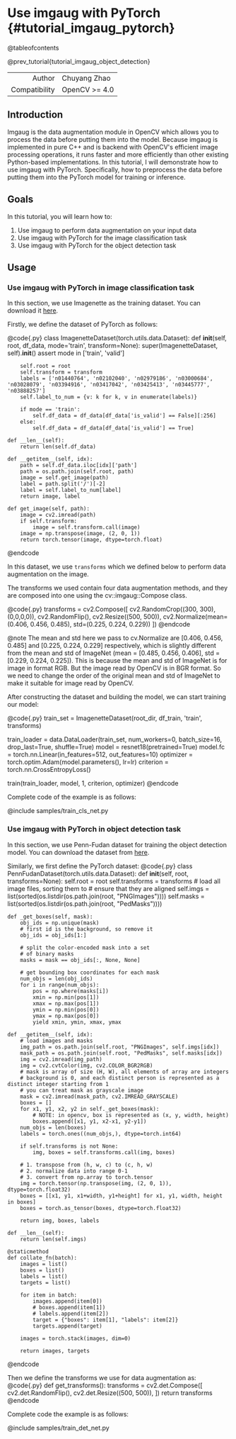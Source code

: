 Use imgaug with PyTorch {#tutorial_imgaug_pytorch}
==============================

@tableofcontents

@prev_tutorial{tutorial_imgaug_object_detection}

|    |    |
| -: | :- |
| Author | Chuyang Zhao |
| Compatibility | OpenCV >= 4.0 |

Introduction
------------
Imgaug is the data augmentation module in OpenCV which allows you to process
the data before putting them into the model. Because imgaug is implemented in
pure C++ and is backend with OpenCV's efficient image processing operations,
it runs faster and more efficiently than other existing Python-based
implementations. In this tutorial, I will demonstrate how to use imgaug
with PyTorch. Specifically, how to preprocess the data before putting
them into the PyTorch model for training or inference.


Goals
-----
In this tutorial, you will learn how to:
1. Use imgaug to perform data augmentation on your input data
2. Use imgaug with PyTorch for the image classification task
3. Use imgaug with PyTorch for the object detection task


Usage
-----
### Use imgaug with PyTorch in image classification task
In this section, we use Imagenette as the training dataset. You can download it [here](https://github.com/fastai/imagenette).

Firstly, we define the dataset of PyTorch as follows:

@code{.py}
class ImagenetteDataset(torch.utils.data.Dataset):
    def __init__(self, root, df_data, mode='train', transform=None):
        super(ImagenetteDataset, self).__init__()
        assert mode in ['train', 'valid']

        self.root = root
        self.transform = transform
        labels = ['n01440764', 'n02102040', 'n02979186', 'n03000684', 'n03028079', 'n03394916', 'n03417042', 'n03425413', 'n03445777', 'n03888257']
        self.label_to_num = {v: k for k, v in enumerate(labels)}

        if mode == 'train':
            self.df_data = df_data[df_data['is_valid'] == False][:256]
        else:
            self.df_data = df_data[df_data['is_valid'] == True]

    def __len__(self):
        return len(self.df_data)

    def __getitem__(self, idx):
        path = self.df_data.iloc[idx]['path']
        path = os.path.join(self.root, path)
        image = self.get_image(path)
        label = path.split('/')[-2]
        label = self.label_to_num[label]
        return image, label

    def get_image(self, path):
        image = cv2.imread(path)
        if self.transform:
            image = self.transform.call(image)
        image = np.transpose(image, (2, 0, 1))
        return torch.tensor(image, dtype=torch.float)
@endcode

In this dataset, we use `transforms` which we defined below to perform
data augmentation on the image.

The transforms we used contain four data augmentation methods, and they are
composed into one using the cv::imgaug::Compose class.

@code{.py}
transforms = cv2.Compose([
    cv2.RandomCrop((300, 300), (0,0,0,0)),
    cv2.RandomFlip(),
    cv2.Resize((500, 500)),
    cv2.Normalize(mean=(0.406, 0.456, 0.485), std=(0.225, 0.224, 0.229))
])
@endcode

@note The mean and std here we pass to cv.Normalize are [0.406, 0.456, 0.485] and [0.225, 0.224, 0.229]
respectively, which is slightly different from the mean and std of ImageNet (mean = [0.485, 0.456, 0.406], std = [0.229, 0.224, 0.225]).
This is because the mean and std of ImageNet is for image in format RGB. But the image read by OpenCV is in BGR format.
So we need to change the order of the original mean and std of ImageNet to make it suitable for image read by OpenCV.

After constructing the dataset and building the model, we can start training our model:

@code{.py}
train_set = ImagenetteDataset(root_dir, df_train, 'train', transforms)

train_loader = data.DataLoader(train_set, num_workers=0, batch_size=16, drop_last=True, shuffle=True)
model = resnet18(pretrained=True)
model.fc = torch.nn.Linear(in_features=512, out_features=10)
optimizer = torch.optim.Adam(model.parameters(), lr=lr)
criterion = torch.nn.CrossEntropyLoss()

train(train_loader, model, 1, criterion, optimizer)
@endcode

Complete code of the example is as follows:

@include samples/train_cls_net.py

### Use imgaug with PyTorch in object detection task

In this section, we use Penn-Fudan dataset for training the object detection model.
You can download the dataset from [here](https://www.cis.upenn.edu/~jshi/ped_html/).

Similarly, we first define the PyTorch dataset:
@code{.py}
class PennFudanDataset(torch.utils.data.Dataset):
    def __init__(self, root, transforms=None):
        self.root = root
        self.transforms = transforms
        # load all image files, sorting them to
        # ensure that they are aligned
        self.imgs = list(sorted(os.listdir(os.path.join(root, "PNGImages"))))
        self.masks = list(sorted(os.listdir(os.path.join(root, "PedMasks"))))

    def _get_boxes(self, mask):
        obj_ids = np.unique(mask)
        # first id is the background, so remove it
        obj_ids = obj_ids[1:]

        # split the color-encoded mask into a set
        # of binary masks
        masks = mask == obj_ids[:, None, None]

        # get bounding box coordinates for each mask
        num_objs = len(obj_ids)
        for i in range(num_objs):
            pos = np.where(masks[i])
            xmin = np.min(pos[1])
            xmax = np.max(pos[1])
            ymin = np.min(pos[0])
            ymax = np.max(pos[0])
            yield xmin, ymin, xmax, ymax

    def __getitem__(self, idx):
        # load images and masks
        img_path = os.path.join(self.root, "PNGImages", self.imgs[idx])
        mask_path = os.path.join(self.root, "PedMasks", self.masks[idx])
        img = cv2.imread(img_path)
        img = cv2.cvtColor(img, cv2.COLOR_BGR2RGB)
        # mask is array of size (H, W), all elements of array are integers
        # background is 0, and each distinct person is represented as a distinct integer starting from 1
        # you can treat mask as grayscale image
        mask = cv2.imread(mask_path, cv2.IMREAD_GRAYSCALE)
        boxes = []
        for x1, y1, x2, y2 in self._get_boxes(mask):
            # NOTE: in opencv, box is represented as (x, y, width, height)
            boxes.append([x1, y1, x2-x1, y2-y1])
        num_objs = len(boxes)
        labels = torch.ones((num_objs,), dtype=torch.int64)

        if self.transforms is not None:
            img, boxes = self.transforms.call(img, boxes)

        # 1. transpose from (h, w, c) to (c, h, w)
        # 2. normalize data into range 0-1
        # 3. convert from np.array to torch.tensor
        img = torch.tensor(np.transpose(img, (2, 0, 1)), dtype=torch.float32)
        boxes = [[x1, y1, x1+width, y1+height] for x1, y1, width, height in boxes]
        boxes = torch.as_tensor(boxes, dtype=torch.float32)

        return img, boxes, labels

    def __len__(self):
        return len(self.imgs)

    @staticmethod
    def collate_fn(batch):
        images = list()
        boxes = list()
        labels = list()
        targets = list()

        for item in batch:
            images.append(item[0])
            # boxes.append(item[1])
            # labels.append(item[2])
            target = {"boxes": item[1], "labels": item[2]}
            targets.append(target)

        images = torch.stack(images, dim=0)

        return images, targets
@endcode

Then we define the transforms we use for data augmentation as:
@code{.py}
def get_transforms():
    transforms = cv2.det.Compose([
        cv2.det.RandomFlip(),
        cv2.det.Resize((500, 500)),
    ])
    return transforms
@endcode

Complete code the example is as follows:

@include samples/train_det_net.py